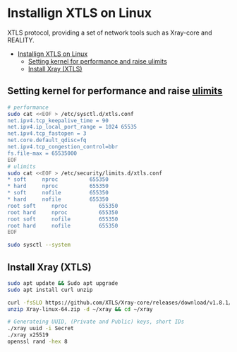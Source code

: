 # Installign XTLS on Linux
XTLS protocol, providing a set of network tools such as Xray-core and REALITY.

- [Installign XTLS on Linux](#installign-xtls-on-linux)
  - [Setting kernel for performance and raise ulimits](#setting-kernel-for-performance-and-raise-ulimits)
  - [Install Xray (XTLS)](#install-xray-xtls)


## Setting kernel for performance and raise [ulimits](https://phoenixnap.com/kb/ulimit-linux-command)
```sh
# performance
sudo cat <<EOF > /etc/sysctl.d/xtls.conf
net.ipv4.tcp_keepalive_time = 90
net.ipv4.ip_local_port_range = 1024 65535
net.ipv4.tcp_fastopen = 3
net.core.default_qdisc=fq
net.ipv4.tcp_congestion_control=bbr
fs.file-max = 65535000
EOF
# ulimits
sudo cat <<EOF > /etc/security/limits.d/xtls.conf
* soft     nproc          655350
* hard     nproc          655350
* soft     nofile         655350
* hard     nofile         655350
root soft     nproc          655350
root hard     nproc          655350
root soft     nofile         655350
root hard     nofile         655350
EOF

sudo sysctl --system
```

## Install Xray (XTLS)

```sh
sudo apt update && Sudo apt upgrade
sudo apt install curl unzip

curl -fsSLO https://github.com/XTLS/Xray-core/releases/download/v1.8.1/Xray-linux-64.zip
unzip Xray-linux-64.zip -d ~/xray && cd ~/xray

# Generateing UUID, (Private and Public) keys, short IDs
./xray uuid -i Secret
./xray x25519
openssl rand -hex 8







```

